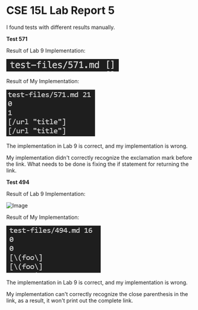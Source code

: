 # CSE 15L Lab Report 5

I found tests with different results manually. 

**Test 571**

Result of Lab 9 Implementation:

![Image](Lab_9_Result_1.PNG)

Result of My Implementation:

![Image](My_Result_1.PNG)

The implementation in Lab 9 is correct, and my implementation is wrong.

My implementation didn't correctly recognize the exclamation mark before the link. What needs to be done is fixing the if statement for returning the link.

**Test 494**

Result of Lab 9 Implementation:

![Image](Lab_9_Result_3.PNG)

Result of My Implementation:

![Image](My_Result_2.PNG)

The implementation in Lab 9 is correct, and my implementation is wrong.

My implementation can't correctly recognize the close parenthesis in the link, as a result, it won't print out the complete link.


